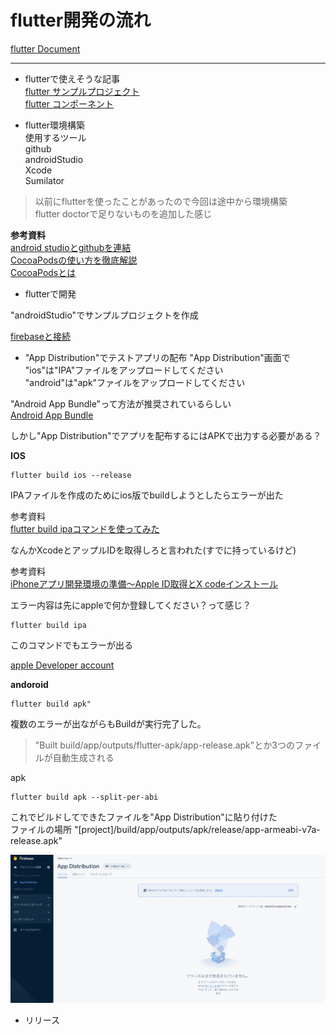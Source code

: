 # flutter開発の流れ

[flutter Document](https://docs.flutter.dev/)  

---
- flutterで使えそうな記事  
[flutter サンプルプロジェクト](https://flutter.github.io/samples/#)  
[flutter コンポーネント](https://gallery.flutter.dev/#/)  

- flutter環境構築  
使用するツール   
github  
androidStudio  
Xcode  
Sumilator  

> 以前にflutterを使ったことがあったので今回は途中から環境構築  
> flutter doctorで足りないものを追加した感じ  

**参考資料**  
[android studioとgithubを連結](https://www.mechengjp.com/%E3%80%90flutter%E3%80%91android-studio%E3%81%A8github%E3%82%92%E9%80%A3%E6%90%BA%E3%81%99%E3%82%8B%E6%96%B9%E6%B3%95/)  
[CocoaPodsの使い方を徹底解説](https://ios-docs.dev/cocoapods/)  
[CocoaPodsとは](https://guides.cocoapods.org/using/getting-started.html#installation)  

- flutterで開発

"androidStudio"でサンプルプロジェクトを作成  

[firebaseと接続](https://firebase.google.com/docs/flutter/setup?authuser=0&hl=ja&platform=ios#available-plugins)  

- "App Distribution"でテストアプリの配布
"App Distribution"画面で  
"ios"は"IPA"ファイルをアップロードしてください  
"android"は"apk"ファイルをアップロードしてください  

"Android App Bundle"って方法が推奨されているらしい  
[Android App Bundle](https://developer.android.com/platform/technology/app-bundle)

しかし"App Distribution"でアプリを配布するにはAPKで出力する必要がある？   

**IOS**  
```bush
flutter build ios --release
```
IPAファイルを作成のためにios版でbuildしようとしたらエラーが出た

参考資料  
[flutter build ipaコマンドを使ってみた](https://takamii.hatenablog.com/entry/2021/07/02/151453)

なんかXcodeとアップルIDを取得しろと言われた(すでに持っているけど)

参考資料  
[iPhoneアプリ開発環境の準備～Apple ID取得とX codeインストール](https://prokids.jp/article/iphone_pre)

エラー内容は先にappleで何か登録してください？って感じ？

```
flutter build ipa
```
このコマンドでもエラーが出る

[apple Developer account](https://developer.apple.com/account/)


**andoroid**  
```bush
flutter build apk" 
```

複数のエラーが出ながらもBuildが実行完了した。  
> "Built build/app/outputs/flutter-apk/app-release.apk"とか3つのファイルが自動生成される

apk
```bush
flutter build apk --split-per-abi
```

これでビルドしてできたファイルを"App Distribution"に貼り付けた  
ファイルの場所  "[project]/build/app/outputs/apk/release/app-armeabi-v7a-release.apk"  

<img src="app_Distribution001.png" width="600px">


- リリース
